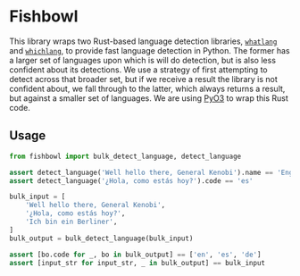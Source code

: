 # Fishbowl

This library wraps two Rust-based language detection libraries, [`whatlang`](https://github.com/greyblake/whatlang-rs)
and [`whichlang`](https://github.com/quickwit-oss/whichlang), to provide fast
language detection in Python. The former has a larger set of languages upon
which is will do detection, but is also less confident about its detections.
We use a strategy of first attempting to detect across that broader set, but
if we receive a result the library is not confident about, we fall through
to the latter, which always returns a result, but against a smaller set of
languages. We are using [PyO3](https://pyo3.rs/) to wrap this Rust code.

## Usage

```python
from fishbowl import bulk_detect_language, detect_language

assert detect_language('Well hello there, General Kenobi').name == 'English'
assert detect_language('¿Hola, como estás hoy?').code == 'es'

bulk_input = [
    'Well hello there, General Kenobi',
    '¿Hola, como estás hoy?',
    'Ich bin ein Berliner',
]
bulk_output = bulk_detect_language(bulk_input)

assert [bo.code for _, bo in bulk_output] == ['en', 'es', 'de']
assert [input_str for input_str, _ in bulk_output] == bulk_input
```
